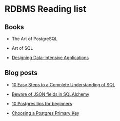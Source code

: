 # RDBMS Reading list

## Books

- The Art of PostgreSQL

- Art of SQL

- [Designing Data-Intensive Applications](https://www.oreilly.com/library/view/designing-data-intensive-applications/9781491903063/)

## Blog posts

- [10 Easy Steps to a Complete Understanding of SQL](https://blog.jooq.org/10-easy-steps-to-a-complete-understanding-of-sql/)

- [Beware of JSON fields in
  SQLAlchemy](https://amercader.net/blog/beware-of-json-fields-in-sqlalchemy/)

- [10 Postgres tips for beginners](https://postgres.ai/blog/20230722-10-postgres-tips-for-beginners)

- [Choosing a Postgres Primary Key](https://supabase.com/blog/choosing-a-postgres-primary-key)
